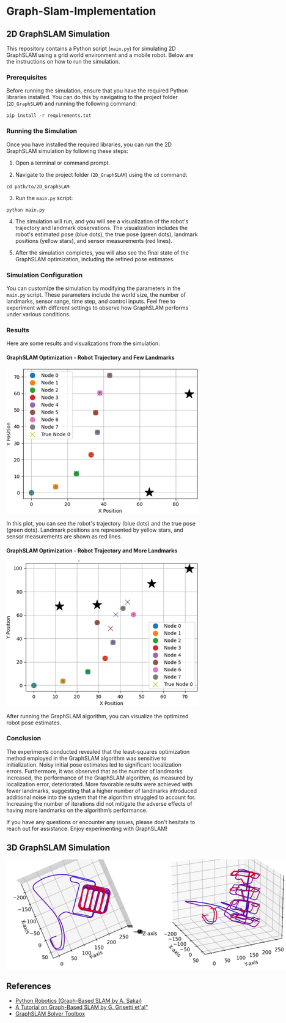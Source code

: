 # Graph-Slam-Implementation
## 2D GraphSLAM Simulation

This repository contains a Python script (`main.py`) for simulating 2D GraphSLAM using a grid world environment and a mobile robot. Below are the instructions on how to run the simulation.

### Prerequisites

Before running the simulation, ensure that you have the required Python libraries installed. You can do this by navigating to the project folder (`2D_GraphSLAM`) and running the following command:

```
pip install -r requirements.txt
```

### Running the Simulation

Once you have installed the required libraries, you can run the 2D GraphSLAM simulation by following these steps:

1. Open a terminal or command prompt.

2. Navigate to the project folder (`2D_GraphSLAM`) using the `cd` command:

```
cd path/to/2D_GraphSLAM
```

3. Run the `main.py` script:

```
python main.py
```

4. The simulation will run, and you will see a visualization of the robot's trajectory and landmark observations. The visualization includes the robot's estimated pose (blue dots), the true pose (green dots), landmark positions (yellow stars), and sensor measurements (red lines).

5. After the simulation completes, you will also see the final state of the GraphSLAM optimization, including the refined pose estimates.

### Simulation Configuration

You can customize the simulation by modifying the parameters in the `main.py` script. These parameters include the world size, the number of landmarks, sensor range, time step, and control inputs. Feel free to experiment with different settings to observe how GraphSLAM performs under various conditions.

### Results

Here are some results and visualizations from the simulation:

#### GraphSLAM Optimization - Robot Trajectory and Few Landmarks

![GraphSLAM Optimization Good](2D_GraphSLAM/images/nice_4.png)

In this plot, you can see the robot's trajectory (blue dots) and the true pose (green dots). Landmark positions are represented by yellow stars, and sensor measurements are shown as red lines.

#### GraphSLAM Optimization - Robot Trajectory and More Landmarks

![GraphSLAM Optimization Bad](2D_GraphSLAM/images/bad_initialization.png)

After running the GraphSLAM algorithm, you can visualize the optimized robot pose estimates.

### Conclusion

The experiments conducted revealed that the least-squares optimization method employed in the GraphSLAM algorithm was sensitive to initialization. Noisy initial pose estimates led to significant localization errors. Furthermore, it was observed that as the number of landmarks increased, the performance of the GraphSLAM algorithm, as measured by localization error, deteriorated. More favorable results were achieved with fewer landmarks, suggesting that a higher number of landmarks introduced additional noise into the system that the algorithm struggled to account for. Increasing the number of iterations did not mitigate the adverse effects of having more landmarks on the algorithm’s performance.

If you have any questions or encounter any issues, please don't hesitate to reach out for assistance. Enjoy experimenting with GraphSLAM!

## 3D GraphSLAM Simulation
<div style="display: flex;">
  <img src="3D_GraphSLAM/Re-immplementation.png" alt="Image 1" width="400"/>
  <img src="3D_GraphSLAM/Sideview.png" alt="Image 2" width="400"/>
</div>

## References

- [Python Robotics (Graph-Based SLAM by A. Sakai)](https://atsushisakai.github.io/PythonRobotics/modules/slam/graph_slam/graph_slam.html#graph-slam-for-a-real-world-se-2-dataset "Python Robotics (Graph-Based SLAM by A. Sakai)")
- [A Tutorial on Graph-Based SLAM by G. Grisetti et'al"](http://www2.informatik.uni-freiburg.de/~stachnis/pdf/grisetti10titsmag.pdf "A Tutorial on Graph-Based SLAM by G. Grisetti et'al")
- [GraphSLAM Solver Toolbox](https://github.com/JeffLIrion/python-graphslam "GraphSLAM Solver Toolbox")